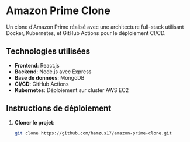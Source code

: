# Amazon Prime Clone

Un clone d'Amazon Prime réalisé avec une architecture full-stack utilisant Docker, Kubernetes, et GitHub Actions 
pour le déploiement CI/CD.

## Technologies utilisées
- **Frontend**: React.js
- **Backend**: Node.js avec Express
- **Base de données**: MongoDB
- **CI/CD**: GitHub Actions
- **Kubernetes**: Déploiement sur cluster AWS EC2

## Instructions de déploiement

1. **Cloner le projet**:
   ```bash
   git clone https://github.com/hamzus17/amazon-prime-clone.git
